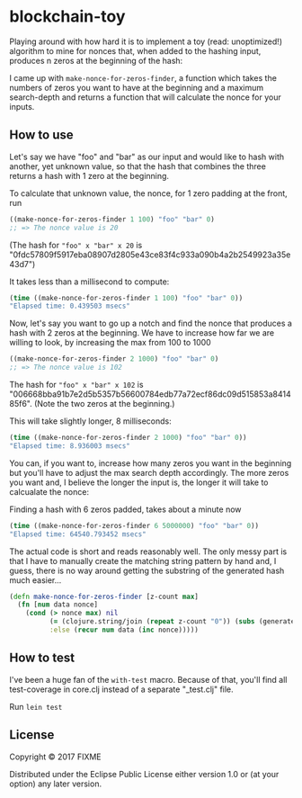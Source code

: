 # blockchain-toy

Playing around with how hard it is to implement a toy (read: unoptimized!) algorithm to mine for nonces that, when added to the hashing input, produces n zeros at the beginning of the hash:

I came up with `make-nonce-for-zeros-finder`, a function which takes the numbers of zeros you want to have at the beginning and a maximum search-depth and returns a function that will calculate the nonce for your inputs.

## How to use

Let's say we have "foo" and "bar" as our input and would like to hash with another, yet unknown value, so that the hash that combines the three returns a hash with 1 zero at the beginning. 

To calculate that unknown value, the nonce, for 1 zero padding at the front, run

```clojure
((make-nonce-for-zeros-finder 1 100) "foo" "bar" 0)
;; => The nonce value is 20
```

(The hash for `"foo" x "bar" x 20` is "0fdc57809f5917eba08907d2805e43ce83f4c933a090b4a2b2549923a35e43d7")

It takes less than a millisecond to compute:

```clojure
(time ((make-nonce-for-zeros-finder 1 100) "foo" "bar" 0))
"Elapsed time: 0.439503 msecs"
```

Now, let's say you want to go up a notch and find the nonce that produces a hash with 2 zeros at the beginning. We have to increase how far we are willing to look, by increasing the max from 100 to 1000

```clojure
((make-nonce-for-zeros-finder 2 1000) "foo" "bar" 0)
;; => The nonce value is 102
```

The hash for `"foo" x "bar" x 102` is "006668bba91b7e2d5b5357b56600784edb77a72ecf86dc09d515853a841485f6". (Note the two zeros at the beginning.)

This will take slightly longer, 8 milliseconds:

```clojure
(time ((make-nonce-for-zeros-finder 2 1000) "foo" "bar" 0))
"Elapsed time: 8.936003 msecs"
```

You can, if you want to, increase how many zeros you want in the beginning but you'll have to adjust the max search depth accordingly. The more zeros you want and, I believe the longer the input is, the longer it will take to calcualate the nonce:

Finding a hash with 6 zeros padded, takes about a minute now

```clojure
(time ((make-nonce-for-zeros-finder 6 5000000) "foo" "bar" 0))
"Elapsed time: 64540.793452 msecs"
```

The actual code is short and reads reasonably well. The only messy part is that I have to manually create the matching string pattern by hand and, I guess, there is no way around getting the substring of the generated hash much easier...

```clojure
(defn make-nonce-for-zeros-finder [z-count max]
  (fn [num data nonce]
    (cond (> nonce max) nil
          (= (clojure.string/join (repeat z-count "0")) (subs (generate-hash num data nonce) 0 z-count)) nonce
          :else (recur num data (inc nonce)))))
```

## How to test

I've been a huge fan of the `with-test` macro. Because of that, you'll find all test-coverage in core.clj instead of a separate "_test.clj" file.

Run `lein test`

## License

Copyright © 2017 FIXME

Distributed under the Eclipse Public License either version 1.0 or (at
your option) any later version.
